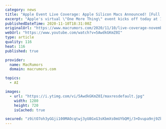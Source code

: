 ```yaml
---
category: news
title: "Apple Event Live Coverage: Apple Silicon Macs Announced! [Full Transcript of Event]"
excerpt: "Apple's virtual \"One More Thing\" event kicks off today at 10:00 a.m. Pacific Time, with Apple expected to debut its first Mac"
publishedDateTime: 2020-11-10T18:31:00Z
originalUrl: "https://www.macrumors.com/2020/11/10/live-coverage-november-2020-apple-event/"
webUrl: "https://www.youtube.com/watch?v=5AwdkGKmZ0I"
type: article
quality: 116
heat: 116
published: true

provider:
  name: MacRumors
  domain: macrumors.com

topics:
  - AI

images:
  - url: "https://i.ytimg.com/vi/5AwdkGKmZ0I/maxresdefault.jpg"
    width: 1280
    height: 720
    isCached: true

secured: "z9itO7oh3yGGji100MAOcqtwj3yU8GxG3sKbmXs0mUYbQMj/3+Dvupa9nj9ZkzbdtY0udAQcCqwseuw9gSPe14CHX1uqjwB3mm6smveiHwzSJiHad750Jw39+85UASXEnfzjqXKH7CYqEnG9ZjvdWPZYF6n5yRAyL8uvkDJcwo+CmSZnw2RDs0wEh2OWKoXaTD9qNowgbOnpN1fYwJInxqn33NLzp3DTGU7+w1kLUIarcAo7yoCm36TjTzd0qimE+e8EIBFfwDb3JNoUREWaOwvbJXrga5cclL2+fqLG1nJrDZ3vPsl+vtSsRZuF/SIHNrUlPo21SoiotQs5Q+KeUzp0qxlRBJZYqygU4jDqR6Q=;TqkLlDaSD114D/xMXBEd/Q=="
---
```


